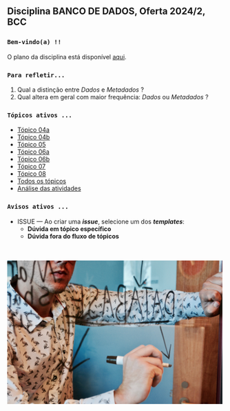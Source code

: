 ## Disciplina **BANCO DE DADOS**, Oferta 2024/2, BCC

### `Bem-vindo(a) !!` 

O plano da disciplina está disponível [aqui](./media/bd-2024-2-bcc-plano.pdf).<br>

### `Para refletir...`

1. Qual a distinção entre _Dados_ e _Metadados_ ?
2. Qual altera em geral com maior frequência: _Dados_ ou _Metadados_ ?

### `Tópicos ativos ...`

- [Tópico 04a](./topico/topico-04a.md)
- [Tópico 04b](./topico/topico-04b.md)
- [Tópico 05](./topico/topico-05.md)
- [Tópico 06a](./topico/topico-06a.md)
- [Tópico 06b](./topico/topico-06b.md)
- [Tópico 07](./topico/topico-07.md)
- [Tópico 08](./topico/topico-08.md)
- [Todos os tópicos](./topico/topico-index.md)
- [Análise das atividades](./topico/tresultado.md)

### `Avisos ativos ...`

- ISSUE &#8212; Ao criar uma _**issue**_, selecione um dos _**templates**_:
  - **Dúvida em tópico específico**
  - **Dúvida fora do fluxo de tópicos**

<br>
<br>
<img src="./media/campaign-creators-IKHvOlZFCOg-unsplash.jpg" width="500">
